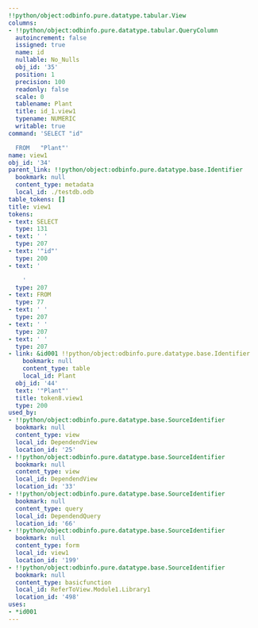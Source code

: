 ```yaml
---
!!python/object:odbinfo.pure.datatype.tabular.View
columns:
- !!python/object:odbinfo.pure.datatype.tabular.QueryColumn
  autoincrement: false
  issigned: true
  name: id
  nullable: No_Nulls
  obj_id: '35'
  position: 1
  precision: 100
  readonly: false
  scale: 0
  tablename: Plant
  title: id_1.view1
  typename: NUMERIC
  writable: true
command: 'SELECT "id"

  FROM   "Plant"'
name: view1
obj_id: '34'
parent_link: !!python/object:odbinfo.pure.datatype.base.Identifier
  bookmark: null
  content_type: metadata
  local_id: ./testdb.odb
table_tokens: []
title: view1
tokens:
- text: SELECT
  type: 131
- text: ' '
  type: 207
- text: '"id"'
  type: 200
- text: '

    '
  type: 207
- text: FROM
  type: 77
- text: ' '
  type: 207
- text: ' '
  type: 207
- text: ' '
  type: 207
- link: &id001 !!python/object:odbinfo.pure.datatype.base.Identifier
    bookmark: null
    content_type: table
    local_id: Plant
  obj_id: '44'
  text: '"Plant"'
  title: token8.view1
  type: 200
used_by:
- !!python/object:odbinfo.pure.datatype.base.SourceIdentifier
  bookmark: null
  content_type: view
  local_id: DependendView
  location_id: '25'
- !!python/object:odbinfo.pure.datatype.base.SourceIdentifier
  bookmark: null
  content_type: view
  local_id: DependendView
  location_id: '33'
- !!python/object:odbinfo.pure.datatype.base.SourceIdentifier
  bookmark: null
  content_type: query
  local_id: DependendQuery
  location_id: '66'
- !!python/object:odbinfo.pure.datatype.base.SourceIdentifier
  bookmark: null
  content_type: form
  local_id: view1
  location_id: '199'
- !!python/object:odbinfo.pure.datatype.base.SourceIdentifier
  bookmark: null
  content_type: basicfunction
  local_id: ReferToView.Module1.Library1
  location_id: '498'
uses:
- *id001
---
```

